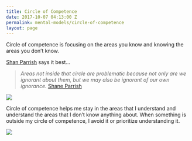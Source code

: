 ```yaml
---
title: Circle of Competence
date: 2017-10-07 04:13:00 Z
permalink: mental-models/circle-of-competence
layout: page
---
```


Circle of competence is focusing on the areas you know and knowing the areas you don’t know.

[Shan Parrish](https://twitter.com/farnamstreet) says it best…

> *Areas not inside that circle are problematic because not only are we ignorant about them, but we may also be ignorant of our own ignorance.* [Shane Parrish](https://www.farnamstreetblog.com/mental-models/)

![](https://cdn-images-1.medium.com/max/800/1\*_aVo5j5rS9mbgBGdmj0meg.jpeg)

Circle of competence helps me stay in the areas that I understand and understand the areas that I don’t know anything about. When something is outside my circle of competence, I avoid it or prioritize understanding it.

![](https://cdn-images-1.medium.com/max/800/1\*dT1Hj6kGbo8SjvRSQScq9w.png)
